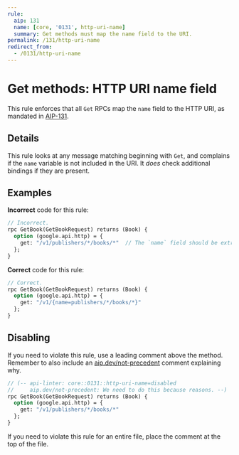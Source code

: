 ```yaml
---
rule:
  aip: 131
  name: [core, '0131', http-uri-name]
  summary: Get methods must map the name field to the URI.
permalink: /131/http-uri-name
redirect_from:
  - /0131/http-uri-name
---
```


# Get methods: HTTP URI name field

This rule enforces that all `Get` RPCs map the `name` field to the HTTP URI, as
mandated in [AIP-131][].

## Details

This rule looks at any message matching beginning with `Get`, and complains if
the `name` variable is not included in the URI. It _does_ check additional
bindings if they are present.

## Examples

**Incorrect** code for this rule:

```proto
// Incorrect.
rpc GetBook(GetBookRequest) returns (Book) {
  option (google.api.http) = {
    get: "/v1/publishers/*/books/*"  // The `name` field should be extracted.
  };
}
```

**Correct** code for this rule:

```proto
// Correct.
rpc GetBook(GetBookRequest) returns (Book) {
  option (google.api.http) = {
    get: "/v1/{name=publishers/*/books/*}"
  };
}
```

## Disabling

If you need to violate this rule, use a leading comment above the method.
Remember to also include an [aip.dev/not-precedent][] comment explaining why.

```proto
// (-- api-linter: core::0131::http-uri-name=disabled
//     aip.dev/not-precedent: We need to do this because reasons. --)
rpc GetBook(GetBookRequest) returns (Book) {
  option (google.api.http) = {
    get: "/v1/publishers/*/books/*"
  };
}
```

If you need to violate this rule for an entire file, place the comment at the
top of the file.

[aip-131]: https://aip.dev/131
[aip.dev/not-precedent]: https://aip.dev/not-precedent
